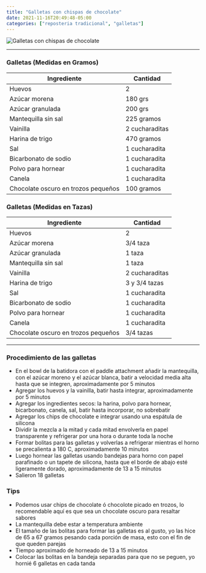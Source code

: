 ```yaml
---
title: "Galletas con chispas de chocolate"
date: 2021-11-16T20:49:48-05:00
categories: ["reposteria tradicional", "galletas"]
---
```

![Galletas con chispas de chocolate](../../images/galletas_chips_chocolate.jpg)
___
### Galletas (Medidas en Gramos)

| Ingrediente | Cantidad |
| ----------- | ----------- |
| Huevos | 2 |
| Azúcar morena | 180 grs |
| Azúcar granulada | 200 grs |
| Mantequilla sin sal | 225 gramos |
| Vainilla | 2 cucharaditas | 
| Harina de trigo | 470 gramos |
| Sal | 1 cucharadita |
| Bicarbonato de sodio | 1 cucharadita |
| Polvo para hornear | 1 cucharadita |
| Canela | 1 cucharadita |
| Chocolate oscuro en trozos pequeños | 100 gramos |


### Galletas (Medidas en Tazas)

| Ingrediente | Cantidad |
| ----------- | ----------- |
| Huevos | 2 |
| Azúcar morena | 3/4 taza |
| Azúcar granulada | 1 taza |
| Mantequilla sin sal | 1 taza |
| Vainilla | 2 cucharaditas | 
| Harina de trigo | 3 y 3/4 tazas |
| Sal | 1 cucharadita |
| Bicarbonato de sodio | 1 cucharadita |
| Polvo para hornear | 1 cucharadita |
| Canela | 1 cucharadita |
| Chocolate oscuro en trozos pequeños | 3/4 tazas |

___

### Procedimiento de las galletas
- En el bowl de la batidora con el paddle attachment añadir la mantequilla, con el azúcar moreno y el azúcar blanca, batir a velocidad media alta hasta que se integren, aproximadamente por 5 minutos
- Agregar los huevos y la vainilla, batir hasta integrar, aproximadamente por 5 minutos
- Agregar los ingredientes secos: la harina, polvo para hornear, bicarbonato, canela, sal, batir hasta incorporar, no sobrebatir
- Agregar los chips de chocolate e integrar usando una espátula de silicona
- Dividir la mezcla a la mitad y cada mitad envolverla en papel transparente y refrigerar por una hora o durante toda la noche
- Formar bolitas para las galletas y volverlas a refrigerar mientras el horno se precalienta a 180 C, aproximadamente 10 minutos
- Luego hornear las galletas usando bandejas para horno con papel parafinado o un tapete de silicona, hasta que el borde de abajo esté ligeramente dorado, aproximadamente de 13 a 15 minutos
- Salieron 18 galletas

### Tips 
- Podemos usar chips de chocolate ó chocolote picado en trozos, lo recomendable aquí es que sea un chocolate oscuro para resaltar sabores
- La mantequilla debe estar a temperatura ambiente
- El tamaño de las bolitas para formar las galletas es al gusto, yo las hice de 65 a 67 gramos pesando cada porción de masa, esto con el fin de que queden parejas
- Tiempo aproximado de horneado de 13 a 15 minutos
- Colocar las bolitas en la bandeja separadas para que no se peguen, yo hornié 6 galletas en cada tanda

